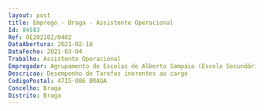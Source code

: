 ```yaml
--- 
layout: post
title: Emprego - Braga - Assistente Operacional
Id: 84583
Ref: OE202102/0402
DataAbertura: 2021-02-18
DataFecho: 2021-03-04
Trabalho: Assistente Operacional
Empregador: Agrupamento de Escolas de Alberto Sampaio (Escola Secundária de Alberto Sampaio - Sede)
Descricao: Desempenho de Tarefas inerentes ao cargo
CodigoPostal: 4715-086 BRAGA
Concelho: Braga
Distrito: Braga
--- 
```

